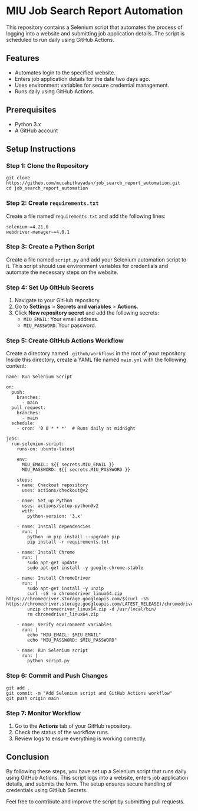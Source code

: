 MIU Job Search Report Automation
=======================================

This repository contains a Selenium script that automates the process of logging into a website and submitting job application details. The script is scheduled to run daily using GitHub Actions.

Features
--------

*   Automates login to the specified website.
*   Enters job application details for the date two days ago.
*   Uses environment variables for secure credential management.
*   Runs daily using GitHub Actions.

Prerequisites
-------------

*   Python 3.x
*   A GitHub account

Setup Instructions
------------------

### Step 1: Clone the Repository

    git clone https://github.com/mucahitkayadan/job_search_report_automation.git
    cd job_search_report_automation
      

### Step 2: Create `requirements.txt`

Create a file named `requirements.txt` and add the following lines:

    selenium~=4.21.0
    webdriver-manager~=4.0.1
      

### Step 3: Create a Python Script

Create a file named `script.py` and add your Selenium automation script to it. This script should use environment variables for credentials and automate the necessary steps on the website.

### Step 4: Set Up GitHub Secrets

1.  Navigate to your GitHub repository.
2.  Go to **Settings** > **Secrets and variables** > **Actions**.
3.  Click **New repository secret** and add the following secrets:
    *   `MIU_EMAIL`: Your email address.
    *   `MIU_PASSWORD`: Your password.

### Step 5: Create GitHub Actions Workflow

Create a directory named `.github/workflows` in the root of your repository. Inside this directory, create a YAML file named `main.yml` with the following content:

    name: Run Selenium Script
    
    on:
      push:
        branches:
          - main
      pull_request:
        branches:
          - main
      schedule:
        - cron: '0 0 * * *'  # Runs daily at midnight
    
    jobs:
      run-selenium-script:
        runs-on: ubuntu-latest
    
        env:
          MIU_EMAIL: ${{ secrets.MIU_EMAIL }}
          MIU_PASSWORD: ${{ secrets.MIU_PASSWORD }}
    
        steps:
        - name: Checkout repository
          uses: actions/checkout@v2
    
        - name: Set up Python
          uses: actions/setup-python@v2
          with:
            python-version: '3.x'
    
        - name: Install dependencies
          run: |
            python -m pip install --upgrade pip
            pip install -r requirements.txt
    
        - name: Install Chrome
          run: |
            sudo apt-get update
            sudo apt-get install -y google-chrome-stable
    
        - name: Install ChromeDriver
          run: |
            sudo apt-get install -y unzip
            curl -sS -o chromedriver_linux64.zip https://chromedriver.storage.googleapis.com/$(curl -sS https://chromedriver.storage.googleapis.com/LATEST_RELEASE)/chromedriver_linux64.zip
            unzip chromedriver_linux64.zip -d /usr/local/bin/
            rm chromedriver_linux64.zip
    
        - name: Verify environment variables
          run: |
            echo "MIU_EMAIL: $MIU_EMAIL"
            echo "MIU_PASSWORD: $MIU_PASSWORD"
    
        - name: Run Selenium script
          run: |
            python script.py
      

### Step 6: Commit and Push Changes

    git add .
    git commit -m "Add Selenium script and GitHub Actions workflow"
    git push origin main
      

### Step 7: Monitor Workflow

1.  Go to the **Actions** tab of your GitHub repository.
2.  Check the status of the workflow runs.
3.  Review logs to ensure everything is working correctly.

Conclusion
----------

By following these steps, you have set up a Selenium script that runs daily using GitHub Actions. This script logs into a website, enters job application details, and submits the form. The setup ensures secure handling of credentials using GitHub Secrets.

Feel free to contribute and improve the script by submitting pull requests.

